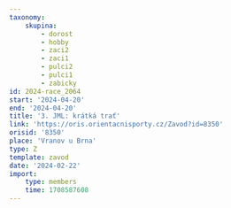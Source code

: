 ```yaml
---
taxonomy:
    skupina:
        - dorost
        - hobby
        - zaci2
        - zaci1
        - pulci2
        - pulci1
        - zabicky
id: 2024-race_2064
start: '2024-04-20'
end: '2024-04-20'
title: '3. JML: krátká trať'
link: 'https://oris.orientacnisporty.cz/Zavod?id=8350'
orisid: '8350'
place: 'Vranov u Brna'
type: Z
template: zavod
date: '2024-02-22'
import:
    type: members
    time: 1708587608
---
```


